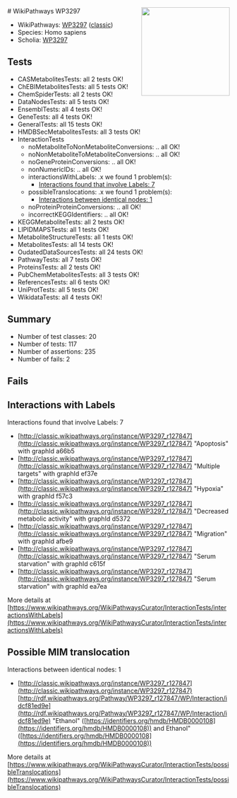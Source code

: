 <img style="float: right; width: 200px" src="https://upload.wikimedia.org/wikipedia/commons/thumb/8/83/Wplogo_with_text_500.png/640px-Wplogo_with_text_500.png" />
# WikiPathways WP3297

* WikiPathways: [WP3297](https://wikipathways.org/pathways/WP3297) ([classic](https://classic.wikipathways.org/instance/WP3297))
* Species: Homo sapiens
* Scholia: [WP3297](https://scholia.toolforge.org/wikipathways/WP3297)
## Tests
* CASMetabolitesTests: all 2 tests OK!
* ChEBIMetabolitesTests: all 5 tests OK!
* ChemSpiderTests: all 2 tests OK!
* DataNodesTests: all 5 tests OK!
* EnsemblTests: all 4 tests OK!
* GeneTests: all 4 tests OK!
* GeneralTests: all 15 tests OK!
* HMDBSecMetabolitesTests: all 3 tests OK!
* InteractionTests
    * noMetaboliteToNonMetaboliteConversions: .. all OK!
    * noNonMetaboliteToMetaboliteConversions: .. all OK!
    * noGeneProteinConversions: .. all OK!
    * nonNumericIDs: .. all OK!
    * interactionsWithLabels: .x we found 1 problem(s):
        * [Interactions found that involve Labels: 7](#630d267e)
    * possibleTranslocations: .x we found 1 problem(s):
        * [Interactions between identical nodes: 1](#1c118206)
    * noProteinProteinConversions: .. all OK!
    * incorrectKEGGIdentifiers: .. all OK!
* KEGGMetaboliteTests: all 2 tests OK!
* LIPIDMAPSTests: all 1 tests OK!
* MetaboliteStructureTests: all 1 tests OK!
* MetabolitesTests: all 14 tests OK!
* OudatedDataSourcesTests: all 24 tests OK!
* PathwayTests: all 7 tests OK!
* ProteinsTests: all 2 tests OK!
* PubChemMetabolitesTests: all 3 tests OK!
* ReferencesTests: all 6 tests OK!
* UniProtTests: all 5 tests OK!
* WikidataTests: all 4 tests OK!


## Summary

* Number of test classes: 20
* Number of tests: 117
* Number of assertions: 235
* Number of fails: 2

## Fails

<a name="630d267e" />

## Interactions with Labels

Interactions found that involve Labels: 7

* [http://classic.wikipathways.org/instance/WP3297_r127847](http://classic.wikipathways.org/instance/WP3297_r127847) "Apoptosis" with graphId a66b5
* [http://classic.wikipathways.org/instance/WP3297_r127847](http://classic.wikipathways.org/instance/WP3297_r127847) "Multiple targets" with graphId ef37e
* [http://classic.wikipathways.org/instance/WP3297_r127847](http://classic.wikipathways.org/instance/WP3297_r127847) "Hypoxia" with graphId f57c3
* [http://classic.wikipathways.org/instance/WP3297_r127847](http://classic.wikipathways.org/instance/WP3297_r127847) "Decreased metabolic activity" with graphId d5372
* [http://classic.wikipathways.org/instance/WP3297_r127847](http://classic.wikipathways.org/instance/WP3297_r127847) "Migration" with graphId afbe9
* [http://classic.wikipathways.org/instance/WP3297_r127847](http://classic.wikipathways.org/instance/WP3297_r127847) "Serum starvation" with graphId c615f
* [http://classic.wikipathways.org/instance/WP3297_r127847](http://classic.wikipathways.org/instance/WP3297_r127847) "Serum starvation" with graphId ea7ea


More details at [https://www.wikipathways.org/WikiPathwaysCurator/InteractionTests/interactionsWithLabels](https://www.wikipathways.org/WikiPathwaysCurator/InteractionTests/interactionsWithLabels)

<a name="1c118206" />

## Possible MIM translocation

Interactions between identical nodes: 1

* [http://classic.wikipathways.org/instance/WP3297_r127847](http://classic.wikipathways.org/instance/WP3297_r127847) [http://rdf.wikipathways.org/Pathway/WP3297_r127847/WP/Interaction/idcf81ed9e](http://rdf.wikipathways.org/Pathway/WP3297_r127847/WP/Interaction/idcf81ed9e) "Ethanol" ([https://identifiers.org/hmdb/HMDB0000108](https://identifiers.org/hmdb/HMDB0000108)) and 
Ethanol" ([https://identifiers.org/hmdb/HMDB0000108](https://identifiers.org/hmdb/HMDB0000108))


More details at [https://www.wikipathways.org/WikiPathwaysCurator/InteractionTests/possibleTranslocations](https://www.wikipathways.org/WikiPathwaysCurator/InteractionTests/possibleTranslocations)


